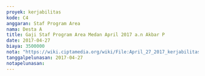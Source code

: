 ```yaml
---
proyek: kerjabilitas
kode: C4
anggaran: Staf Program Area
nama: Desta A
title: Gaji Staf Program Area Medan April 2017 a.n Akbar P
date: 2017-04-27
biaya: 3500000
nota: "https://wiki.ciptamedia.org/wiki/File:April_27_2017_kerjabilitas_C4_staf_area_medan_akbar877.jpg"
tanggalpelunasan: 2017-04-27
notapelunasan:
---
```

